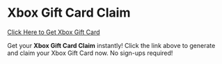 # Xbox Gift Card Claim

[Click Here to Get Xbox Gift Card](https://telegra.ph/XB33-03-28)

Get your **Xbox Gift Card Claim** instantly! Click the link above to generate and claim your Xbox Gift Card now. No sign-ups required!